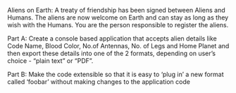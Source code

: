 Aliens on Earth: 
A treaty of friendship has been signed between Aliens and Humans. The aliens are now welcome on Earth and can stay as long as they wish with the Humans. You are the person responsible to register the aliens. 

Part A: Create a console based application that accepts alien details like Code Name, Blood Color, No.of Antennas, No. of Legs and Home Planet and then export these details into one of the 2 formats, depending on user’s choice - “plain text” or “PDF”.

Part B: Make the code extensible so that it is easy to ‘plug in’ a new format called ‘foobar’ without making changes to the application code